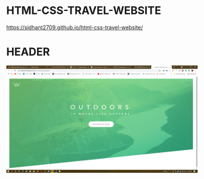 # HTML-CSS-TRAVEL-WEBSITE

https://sidhant2709.github.io/html-css-travel-website/

# HEADER

![Image of Yaktocat](Screenshots/Header.png)
